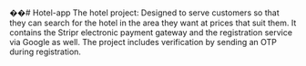 ��#   H o t e l - a p p 
The hotel project: Designed to serve customers so that they can search for the hotel in the area they want at prices that suit them. It contains the Stripr electronic payment gateway and the registration service via Google as well. The project includes verification by sending an OTP during registration.
 
